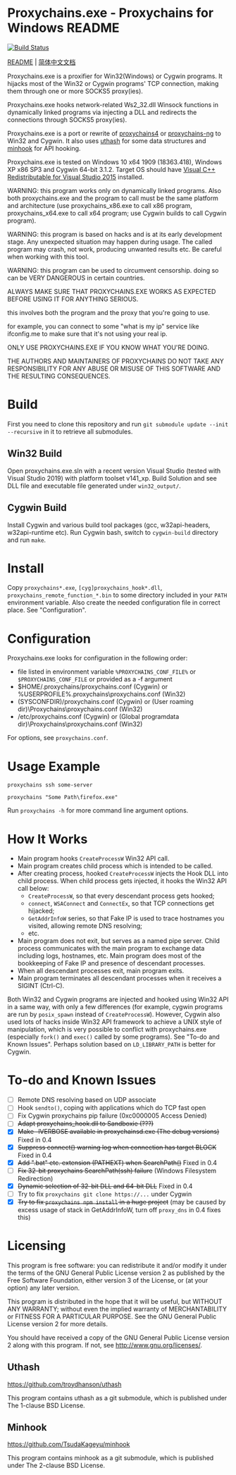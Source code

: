 # Proxychains.exe - Proxychains for Windows README

[![Build Status](https://github.com/shunf4/proxychains.exe/workflows/C/C++%20CI/badge.svg)](https://github.com/shunf4/proxychains.exe/actions?query=workflow%3A%22C%2FC%2B%2B+CI%22)

[README](README.md) | [简体中文文档](README_zh-Hans.md)

Proxychains.exe is a proxifier for Win32(Windows) or Cygwin programs. It hijacks
most of the Win32 or Cygwin programs' TCP connection, making them through one or
more SOCKS5 proxy(ies).

Proxychains.exe hooks network-related Ws2_32.dll Winsock functions in
dynamically linked programs via injecting a DLL and redirects the connections
through SOCKS5 proxy(ies).

Proxychains.exe is a port or rewrite of
[proxychains4](https://github.com/haad/proxychains) or
[proxychains-ng](https://github.com/rofl0r/proxychains-ng) to Win32 and Cygwin.
It also uses [uthash](https://github.com/troydhanson/uthash) for some data
structures and [minhook](https://github.com/TsudaKageyu/minhook) for API 
hooking.

Proxychains.exe is tested on Windows 10 x64 1909 (18363.418), Windows XP x86 SP3
and Cygwin 64-bit 3.1.2. Target OS should have 
[Visual C++ Redistributable for Visual Studio 2015](https://www.microsoft.com/en-us/download/details.aspx?id=48145)
installed.

WARNING: this program works only on dynamically linked programs. Also both
proxychains.exe and the program to call must be the same platform and
architecture (use proxychains_x86.exe to call x86 program,
proxychains_x64.exe to call x64 program; use Cygwin builds to call Cygwin
program).

WARNING: this program is based on hacks and is at its early development stage.
Any unexpected situation may happen during usage. The called program may crash,
not work, producing unwanted results etc. Be careful when working with this
tool.

WARNING: this program can be used to circumvent censorship.
doing so can be VERY DANGEROUS in certain countries.

ALWAYS MAKE SURE THAT PROXYCHAINS.EXE WORKS AS EXPECTED
BEFORE USING IT FOR ANYTHING SERIOUS.

this involves both the program and the proxy that you're going to
use.

for example, you can connect to some "what is my ip" service
like ifconfig.me to make sure that it's not using your real ip.

ONLY USE PROXYCHAINS.EXE IF YOU KNOW WHAT YOU'RE DOING.

THE AUTHORS AND MAINTAINERS OF PROXYCHAINS DO NOT TAKE ANY
RESPONSIBILITY FOR ANY ABUSE OR MISUSE OF THIS SOFTWARE AND
THE RESULTING CONSEQUENCES.

# Build

First you need to clone this repository and run
`git submodule update --init --recursive` in it to retrieve all submodules.

## Win32 Build

Open proxychains.exe.sln with a recent version Visual Studio (tested with
Visual Studio 2019) with platform toolset v141_xp. Build Solution and see
DLL file and executable file generated under `win32_output/`.

## Cygwin Build

Install Cygwin and various build tool packages (gcc, w32api-headers,
w32api-runtime etc). Run Cygwin bash, switch to `cygwin-build` directory and
run `make`.

# Install

Copy `proxychains*.exe`, `[cyg]proxychains_hook*.dll`,
`proxychains_remote_function_*.bin` to some directory included in your `PATH`
environment variable. Also create the needed configuration file in correct
place. See "Configuration".

# Configuration

Proxychains.exe looks for configuration in the following order:

- file listed in environment variable `%PROXYCHAINS_CONF_FILE%` or
  `$PROXYCHAINS_CONF_FILE` or provided as a -f argument
- $HOME/.proxychains/proxychains.conf (Cygwin) or
  %USERPROFILE%\.proxychains\proxychains.conf (Win32)
- (SYSCONFDIR)/proxychains.conf (Cygwin) or
  (User roaming dir)\Proxychains\proxychains.conf (Win32)
- /etc/proxychains.conf (Cygwin) or
  (Global programdata dir)\Proxychains\proxychains.conf (Win32)
  
For options, see `proxychains.conf`.

# Usage Example

`proxychains ssh some-server`

`proxychains "Some Path\firefox.exe"`

Run `proxychains -h` for more command line argument options.

# How It Works

- Main program hooks `CreateProcessW` Win32 API call.
- Main program creates child process which is intended to be called.
- After creating process, hooked `CreateProcessW` injects the Hook DLL into
  child process. When child process gets injected, it hooks the Win32 API call
  below:
  - `CreateProcessW`, so that every descendant process gets hooked;
  - `connect`, `WSAConnect` and `ConnectEx`, so that TCP connections get hijacked;
  - `GetAddrInfoW` series, so that Fake IP is used to trace hostnames you
    visited, allowing remote DNS resolving;
  - etc.
- Main program does not exit, but serves as a named pipe server. Child process
  communicates with the main program to exchange data including logs, hostnames,
  etc. Main program does most of the bookkeeping of Fake IP and presence of
  descendant processes.
- When all descendant processes exit, main program exits.
- Main program terminates all descendant processes when it receives a SIGINT
  (Ctrl-C).

Both Win32 and Cygwin programs are injected and hooked using Win32 API in a
same way, with only a few differences (for example, cygwin programs are run
by `posix_spawn` instead of `CreateProcessW`).
However, Cygwin also used lots of hacks inside Win32 API framework
to achieve a UNIX style of manipulation, which is very possible to conflict
with proxychains.exe (especially `fork()` and `exec()` called by some
programs). See "To-do and Known Issues". Perhaps solution based on
`LD_LIBRARY_PATH` is better for Cygwin.

# To-do and Known Issues

- [ ] Remote DNS resolving based on UDP associate
- [ ] Hook `sendto()`, coping with applications which do TCP fast open
- [ ] Fix Cygwin proxychains pip failure (0xc0000005 Access Denied)
- [ ] ~~Adapt proxychains_hook.dll to Sandboxie (???)~~
- [X] ~~Make -lVERBOSE available in proxychainsd.exe (The debug versions)~~ Fixed in 0.4
- [X] ~~Suppress connect() warning log when connection has target BLOCK~~ Fixed in 0.4
- [X] ~~Add ".bat" etc. extension (PATHEXT) when SearchPath()~~ Fixed in 0.4
- [ ] ~~Fix 32-bit proxychains SearchPath(ssh) failure~~ (Windows Filesystem Redirection)
- [X] ~~Dynamic selection of 32-bit DLL and 64-bit DLL~~ Fixed in 0.4
- [ ] Try to fix `proxychains git clone https://...` under Cygwin
- [X] ~~Try to fix `proxychains npm install` in a huge project~~
      (may be caused by excess usage of stack in GetAddrInfoW, turn off `proxy_dns` in
      0.4 fixes this)

# Licensing

This program is free software: you can redistribute it and/or modify
it under the terms of the GNU General Public License version 2 as 
published by the Free Software Foundation, either version 3 of the
License, or (at your option) any later version.

This program is distributed in the hope that it will be useful,
but WITHOUT ANY WARRANTY; without even the implied warranty of
MERCHANTABILITY or FITNESS FOR A PARTICULAR PURPOSE.  See the
GNU General Public License version 2 for more details.

You should have received a copy of the GNU General Public License
version 2 along with this program. If not, see
<http://www.gnu.org/licenses/>.

## Uthash

https://github.com/troydhanson/uthash

This program contains uthash as a git submodule, which is published
under The 1-clause BSD License.

## Minhook

https://github.com/TsudaKageyu/minhook

This program contains minhook as a git submodule, which is published
under The 2-clause BSD License.
